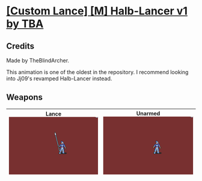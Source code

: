 # [\[Custom Lance\] \[M\] Halb-Lancer v1 by TBA](./)
## Credits

Made by TheBlindArcher.

This animation is one of the oldest in the repository. I recommend looking into Jj09's revamped Halb-Lancer instead.

## Weapons

| <b>Lance</b><br/><img alt="Lance animation" src="./2.%20Lance/Lance.gif"/> | <b>Unarmed</b><br/><img alt="Unarmed animation" src="./8.%20Unarmed/Unarmed.gif"/> |
| :---: | :---: |
